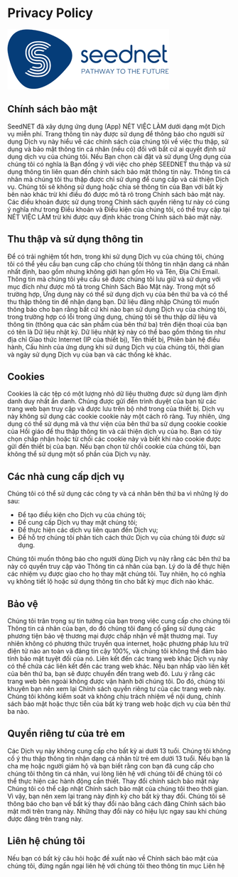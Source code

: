 # Privacy Policy

![seednet](./images/logo_seednet.png)

## Chính sách bảo mật

SeedNET đã xây dựng ứng dụng (App) NÉT VIỆC LÀM dưới dạng một Dịch vụ miễn phí. Trang thông tin này được sử dụng để thông báo cho người sử dụng Dịch vụ này hiểu về các chính sách của chúng tôi về việc thu thập, sử dụng và bảo mật thông tin cá nhân (nếu có) đối với bất cứ ai quyết định sử dụng dịch vụ của chúng tôi. Nếu Bạn chọn cài đặt và sử dụng Ứng dụng của chúng tôi có nghĩa là Bạn đồng ý với việc cho phép SEEDNET thu thập và sử dụng thông tin liên quan đến chính sách bảo mật thông tin này. Thông tin cá nhân mà chúng tôi thu thập được chỉ sử dụng để cung cấp và cải thiện Dịch vụ. Chúng tôi sẽ không sử dụng hoặc chia sẻ thông tin của Bạn với bất kỳ bên nào khác trừ khi điều đó được mô tả rõ trong Chính sách bảo mật này. Các điều khoản được sử dụng trong Chính sách quyền riêng tư này có cùng ý nghĩa như trong Điều khoản và Điều kiện của chúng tôi, có thể truy cập tại NÉT VIỆC LÀM trừ khi được quy định khác trong Chính sách bảo mật này.

## Thu thập và sử dụng thông tin

Để có trải nghiệm tốt hơn, trong khi sử dụng Dịch vụ của chúng tôi, chúng tôi có thể yêu cầu bạn cung cấp cho chúng tôi thông tin nhận dạng cá nhân nhất định, bao gồm nhưng không giới hạn gồm Họ và Tên, Địa Chỉ Email. Thông tin mà chúng tôi yêu cầu sẽ được chúng tôi lưu giữ và sử dụng với mục đích như được mô tả trong Chính Sách Bảo Mật này. Trong một số trường hợp, Ứng dụng này có thể sử dụng dịch vụ của bên thứ ba và có thể thu thập thông tin để nhận dạng bạn. Dữ liệu đăng nhập Chúng tôi muốn thông báo cho bạn rằng bất cứ khi nào bạn sử dụng Dịch vụ của chúng tôi, trong trường hợp có lỗi trong ứng dụng, chúng tôi sẽ thu thập dữ liệu và thông tin (thông qua các sản phẩm của bên thứ ba) trên điện thoại của bạn có tên là Dữ liệu nhật ký. Dữ liệu nhật ký này có thể bao gồm thông tin như địa chỉ Giao thức Internet (IP của thiết bị), Tên thiết bị, Phiên bản hệ điều hành, Cấu hình của ứng dụng khi sử dụng Dịch vụ của chúng tôi, thời gian và ngày sử dụng Dịch vụ của bạn và các thống kê khác.

## Cookies

Cookies là các tệp có một lượng nhỏ dữ liệu thường được sử dụng làm định danh duy nhất ẩn danh. Chúng được gửi đến trình duyệt của bạn từ các trang web bạn truy cập và được lưu trên bộ nhớ trong của thiết bị. Dịch vụ này không sử dụng các cookie cookie này một cách rõ ràng. Tuy nhiên, ứng dụng có thể sử dụng mã và thư viện của bên thứ ba sử dụng cookie cookie của Hồi giáo để thu thập thông tin và cải thiện dịch vụ của họ. Bạn có tùy chọn chấp nhận hoặc từ chối các cookie này và biết khi nào cookie được gửi đến thiết bị của bạn. Nếu bạn chọn từ chối cookie của chúng tôi, bạn không thể sử dụng một số phần của Dịch vụ này.

## Các nhà cung cấp dịch vụ

Chúng tôi có thể sử dụng các công ty và cá nhân bên thứ ba vì những lý do sau:

* Để tạo điều kiện cho Dịch vụ của chúng tôi;
* Để cung cấp Dịch vụ thay mặt chúng tôi;
* Để thực hiện các dịch vụ liên quan đến Dịch vụ;
* Để hỗ trợ chúng tôi phân tích cách thức Dịch vụ của chúng tôi được sử dụng.

Chúng tôi muốn thông báo cho người dùng Dịch vụ này rằng các bên thứ ba này có quyền truy cập vào Thông tin cá nhân của bạn. Lý do là để thực hiện các nhiệm vụ được giao cho họ thay mặt chúng tôi. Tuy nhiên, họ có nghĩa vụ không tiết lộ hoặc sử dụng thông tin cho bất kỳ mục đích nào khác.

## Bảo vệ

Chúng tôi trân trọng sự tin tưởng của bạn trong việc cung cấp cho chúng tôi Thông tin cá nhân của bạn, do đó chúng tôi đang cố gắng sử dụng các phương tiện bảo vệ thương mại được chấp nhận về mặt thương mại. Tuy nhiên không có phương thức truyền qua internet, hoặc phương pháp lưu trữ điện tử nào an toàn và đáng tin cậy 100%, và chúng tôi không thể đảm bảo tính bảo mật tuyệt đối của nó. Liên kết đến các trang web khác Dịch vụ này có thể chứa các liên kết đến các trang web khác. Nếu bạn nhấp vào liên kết của bên thứ ba, bạn sẽ được chuyển đến trang web đó. Lưu ý rằng các trang web bên ngoài không được vận hành bởi chúng tôi. Do đó, chúng tôi khuyên bạn nên xem lại Chính sách quyền riêng tư của các trang web này. Chúng tôi không kiểm soát và không chịu trách nhiệm về nội dung, chính sách bảo mật hoặc thực tiễn của bất kỳ trang web hoặc dịch vụ của bên thứ ba nào.

## Quyền riêng tư của trẻ em

Các Dịch vụ này không cung cấp cho bất kỳ ai dưới 13 tuổi. Chúng tôi không cố ý thu thập thông tin nhận dạng cá nhân từ trẻ em dưới 13 tuổi. Nếu bạn là cha mẹ hoặc người giám hộ và bạn biết rằng con bạn đã cung cấp cho chúng tôi thông tin cá nhân, vui lòng liên hệ với chúng tôi để chúng tôi có thể thực hiện các hành động cần thiết. Thay đổi chính sách bảo mật này Chúng tôi có thể cập nhật Chính sách bảo mật của chúng tôi theo thời gian. Vì vậy, bạn nên xem lại trang này định kỳ cho bất kỳ thay đổi. Chúng tôi sẽ thông báo cho bạn về bất kỳ thay đổi nào bằng cách đăng Chính sách bảo mật mới trên trang này. Những thay đổi này có hiệu lực ngay sau khi chúng được đăng trên trang này.

## Liên hệ chúng tôi

Nếu bạn có bất kỳ câu hỏi hoặc đề xuất nào về Chính sách bảo mật của chúng tôi, đừng ngần ngại liên hệ với chúng tôi theo thông tin mục Liên hệ